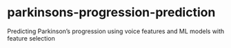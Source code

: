 # parkinsons-progression-prediction
Predicting Parkinson’s progression using voice features and ML models with feature selection
